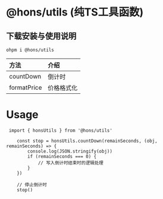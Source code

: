# @hons/utils (纯TS工具函数)

## 下载安装与使用说明

`ohpm i @hons/utils`

| 方法          | 介绍    |
|:------------|:------|
| countDown   | 倒计时   |
| formatPrice | 价格格式化 |

# Usage

```
 import { honsUtils } from '@hons/utils'

    const stop = honsUtils.countDown(remainSeconds, (obj, remainSeconds) => {
        console.log(JSON.stringify(obj))
        if (remainSeconds === 0) {
            // 写入倒计时结束时的逻辑处理
        }
    })

    // 停止倒计时
    stop()
```